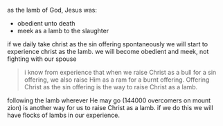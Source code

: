 as the lamb of God, Jesus was:
- obedient unto death
- meek as a lamb to the slaughter

if we daily take christ as the sin offering spontaneously we will start to experience christ as the lamb. we will become obedient and meek, not fighting with our spouse 

> i know from experience that when we raise Christ as a bull for a sin offering, we also raise Him as a ram for a burnt offering. Offering Christ as the sin offering is the way to raise Christ as a lamb.

following the lamb wherever He may go (144000 overcomers on mount zion) is another way for us to raise Christ as a lamb. if we do this we will have flocks of lambs in our experience.
